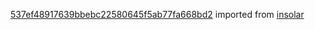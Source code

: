 [537ef48917639bbebc22580645f5ab77fa668bd2](https://github.com/insolar/insolar/commit/537ef48917639bbebc22580645f5ab77fa668bd2) imported from [insolar](https://github.com/insolar/insolar)
